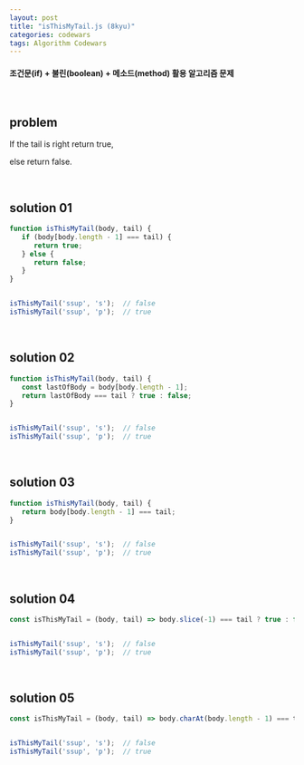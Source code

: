 ```yaml
---
layout: post
title: "isThisMyTail.js (8kyu)"
categories: codewars
tags: Algorithm Codewars
---
```


#### 조건문(if) + 불린(boolean) + 메소드(method) 활용 알고리즘 문제

<br>

## problem

If the tail is right return true,

else return false.

<br>

## solution 01

```javascript
function isThisMyTail(body, tail) {
   if (body[body.length - 1] === tail) {
      return true;
   } else {
      return false;
   }
}


isThisMyTail('ssup', 's');	// false
isThisMyTail('ssup', 'p');	// true
```

<br>

## solution 02

```javascript
function isThisMyTail(body, tail) {
   const lastOfBody = body[body.length - 1];
   return lastOfBody === tail ? true : false;
}


isThisMyTail('ssup', 's');	// false
isThisMyTail('ssup', 'p');	// true
```

<br>

## solution 03

```javascript
function isThisMyTail(body, tail) {
   return body[body.length - 1] === tail;
}


isThisMyTail('ssup', 's');	// false
isThisMyTail('ssup', 'p');	// true
```

<br>

## solution 04

```javascript
const isThisMyTail = (body, tail) => body.slice(-1) === tail ? true : false;


isThisMyTail('ssup', 's');	// false
isThisMyTail('ssup', 'p');	// true
```

<br>

## solution 05

```javascript
const isThisMyTail = (body, tail) => body.charAt(body.length - 1) === tail ? true : false;


isThisMyTail('ssup', 's');	// false
isThisMyTail('ssup', 'p');	// true
```

